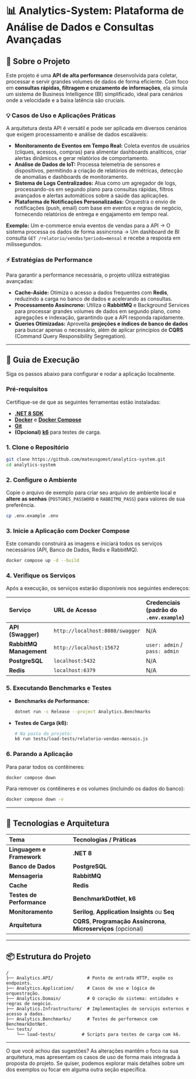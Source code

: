 

# 📊 Analytics-System: Plataforma de Análise de Dados e Consultas Avançadas

[](https://github.com/mateusgomst/analytics-system)

## 🎯 Sobre o Projeto

Este projeto é uma **API de alta performance** desenvolvida para coletar, processar e servir grandes volumes de dados de forma eficiente. Com foco em **consultas rápidas, filtragem e cruzamento de informações**, ela simula um sistema de Business Intelligence (BI) simplificado, ideal para cenários onde a velocidade e a baixa latência são cruciais.

### 💡 Casos de Uso e Aplicações Práticas

A arquitetura desta API é versátil e pode ser aplicada em diversos cenários que exigem processamento e análise de dados escaláveis:

  - **Monitoramento de Eventos em Tempo Real:** Coleta eventos de usuários (cliques, acessos, compras) para alimentar dashboards analíticos, criar alertas dinâmicos e gerar relatórios de comportamento.
  - **Análise de Dados de IoT:** Processa telemetria de sensores e dispositivos, permitindo a criação de relatórios de métricas, detecção de anomalias e dashboards de monitoramento.
  - **Sistema de Logs Centralizados:** Atua como um agregador de logs, processando-os em segundo plano para consultas rápidas, filtros avançados e alertas automáticos sobre a saúde das aplicações.
  - **Plataforma de Notificações Personalizadas:** Orquestra o envio de notificações (push, email) com base em eventos e regras de negócio, fornecendo relatórios de entrega e engajamento em tempo real.

**Exemplo:** Um e-commerce envia eventos de vendas para a API → O sistema processa os dados de forma assíncrona → Um dashboard de BI consulta `GET /relatorio/vendas?periodo=mensal` e recebe a resposta em milissegundos.

### ⚡ Estratégias de Performance

Para garantir a performance necessária, o projeto utiliza estratégias avançadas:

  - **Cache-Aside:** Otimiza o acesso a dados frequentes com **Redis**, reduzindo a carga no banco de dados e acelerando as consultas.
  - **Processamento Assíncrono:** Utiliza o **RabbitMQ** e Background Services para processar grandes volumes de dados em segundo plano, como agregações e indexação, garantindo que a API responda rapidamente.
  - **Queries Otimizadas:** Aproveita **projeções e índices de banco de dados** para buscar apenas o necessário, além de aplicar princípios de **CQRS** (Command Query Responsibility Segregation).

-----

## 🚀 Guia de Execução

Siga os passos abaixo para configurar e rodar a aplicação localmente.

### Pré-requisitos

Certifique-se de que as seguintes ferramentas estão instaladas:

  * **[.NET 8 SDK](https://dotnet.microsoft.com/download/dotnet/8.0)**
  * **[Docker](https://www.docker.com/products/docker-desktop/)** e **[Docker Compose](https://docs.docker.com/compose/install/)**
  * **[Git](https://git-scm.com/downloads/)**
  * **(Opcional)** **[k6](https://k6.io/docs/getting-started/installation/)** para testes de carga.

### 1\. Clone o Repositório

```bash
git clone https://github.com/mateusgomst/analytics-system.git
cd analytics-system
```

### 2\. Configure o Ambiente

Copie o arquivo de exemplo para criar seu arquivo de ambiente local e **altere as senhas** (`POSTGRES_PASSWORD` e `RABBITMQ_PASS`) para valores de sua preferência.

```bash
cp .env.example .env
```

### 3\. Inicie a Aplicação com Docker Compose

Este comando construirá as imagens e iniciará todos os serviços necessários (API, Banco de Dados, Redis e RabbitMQ).

```bash
docker compose up -d --build
```

### 4\. Verifique os Serviços

Após a execução, os serviços estarão disponíveis nos seguintes endereços:

| Serviço | URL de Acesso | Credenciais (padrão do `.env.example`) |
|:---|:---|:---|
| **API (Swagger)** | `http://localhost:8080/swagger` | N/A |
| **RabbitMQ Management** | `http://localhost:15672` | `user: admin` / `pass: admin` |
| **PostgreSQL** | `localhost:5432` | N/A |
| **Redis** | `localhost:6379` | N/A |

### 5\. Executando Benchmarks e Testes

  * **Benchmarks de Performance:**
    ```bash
    dotnet run -c Release --project Analytics.Benchmarks
    ```
  * **Testes de Carga (k6):**
    ```bash
    # Na pasta do projeto:
    k6 run tests/load-tests/relatorio-vendas-mensais.js
    ```

### 6\. Parando a Aplicação

Para parar todos os contêineres:

```bash
docker compose down
```

Para remover os contêineres e os volumes (incluindo os dados do banco):

```bash
docker compose down -v
```

-----

## 🧠 Tecnologias e Arquitetura

| Tema | Tecnologias / Práticas |
|:---|:---|
| **Linguagem e Framework** | **.NET 8** |
| **Banco de Dados** | **PostgreSQL** |
| **Mensageria** | **RabbitMQ** |
| **Cache** | **Redis** |
| **Testes de Performance** | **BenchmarkDotNet**, **k6** |
| **Monitoramento** | **Serilog**, **Application Insights** ou **Seq** |
| **Arquitetura** | **CQRS**, **Programação Assíncrona**, **Microserviços** (opcional) |

-----

## 📦 Estrutura do Projeto

```
/
├── Analytics.API/             # Ponto de entrada HTTP, expõe os endpoints.
├── Analytics.Application/     # Casos de uso e lógica de orquestração.
├── Analytics.Domain/          # O coração do sistema: entidades e regras de negócio.
├── Analytics.Infrastructure/  # Implementações de serviços externos e acesso a dados.
├── Analytics.Benchmarks/      # Testes de performance com BenchmarkDotNet.
└── tests/
    └── load-tests/          # Scripts para testes de carga com k6.
```

-----

O que você achou das sugestões? As alterações mantêm o foco na sua arquitetura, mas apresentam os casos de uso de forma mais integrada à proposta do projeto. Se quiser, podemos explorar mais detalhes sobre um dos exemplos ou focar em alguma outra seção específica.
